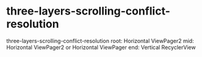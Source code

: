 # three-layers-scrolling-conflict-resolution
three-layers-scrolling-conflict-resolution
root: Horizontal ViewPager2
mid: Horizontal ViewPager2 or Horizontal ViewPager
end: Vertical RecyclerView
